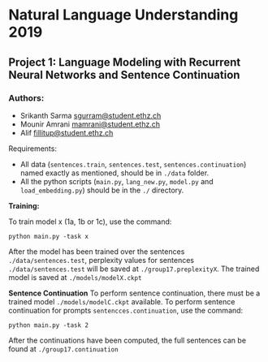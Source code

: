 # Natural Language Understanding 2019
## Project 1: Language Modeling with Recurrent Neural Networks and Sentence Continuation

### Authors:
 - Srikanth Sarma     sgurram@student.ethz.ch
 - Mounir Amrani       mamrani@student.ethz.ch
 - Alif     fillitup@student.ethz.ch


 Requirements:
  - All data (`sentences.train`, `sentences.test`, `sentences.continuation`) named exactly as mentioned, should be in `./data` folder.
  - All the python scripts (`main.py`, `lang_new.py`, `model.py` and `load_embedding.py`) should be in the `./` directory.


**Training:**

  To train model x (1a, 1b or 1c), use the command:

  `python main.py -task x`


After the model has been trained over the sentences `./data/sentences.test`, perplexity values for sentences `./data/sentences.test` will be saved at `./group17.preplexityX`. The trained model is saved at `./models/modelX.ckpt`

**Sentence Continuation**
  To perform sentence continuation, there must be a trained model `./models/modelC.ckpt` available. To perform sentence continuation for prompts `sentencces.continuation`, use the command:

  `python main.py -task 2`

  After the continuations have been computed, the full sentences can be found at `./group17.continuation`
